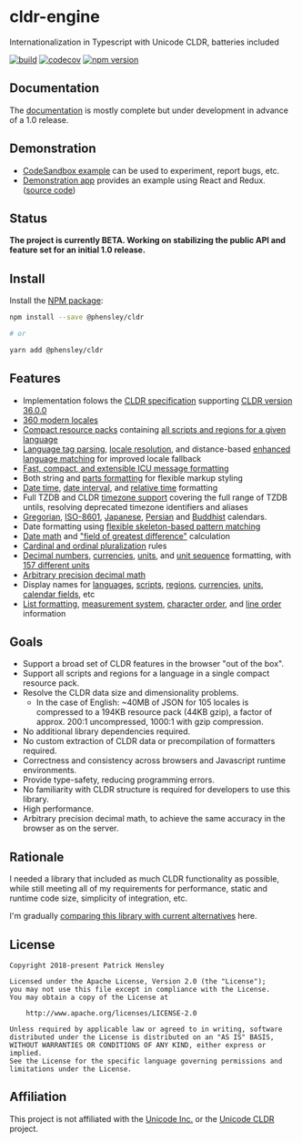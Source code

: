 # cldr-engine

Internationalization in Typescript with Unicode CLDR, batteries included

[![build](https://api.travis-ci.org/phensley/cldr-engine.svg?branch=master)](https://travis-ci.org/phensley/cldr-engine) [![codecov](https://codecov.io/gh/phensley/cldr-engine/branch/master/graph/badge.svg)](https://codecov.io/gh/phensley/cldr-engine) [![npm version](https://badge.fury.io/js/%40phensley%2Fcldr.svg)](https://www.npmjs.com/package/@phensley/cldr)

## Documentation

The [documentation](https://phensley.github.io/cldr-engine/) is mostly complete but under development in advance of a 1.0 release.

## Demonstration

 * [CodeSandbox example](https://codesandbox.io/s/qqr1rl40r6) can be used to experiment, report bugs, etc.
 * [Demonstration app](https://phensley.github.io/cldr-engine-react-demo/) provides an example using React and Redux. ([source code](https://github.com/phensley/cldr-engine-react-demo))

## Status

**The project is currently BETA. Working on stabilizing the public API and feature set for an initial 1.0 release.**

## Install

Install the [NPM package](https://www.npmjs.com/package/@phensley/cldr):

```bash
npm install --save @phensley/cldr

# or

yarn add @phensley/cldr
```

## Features

* Implementation folows the [CLDR specification](https://www.unicode.org/reports/tr35/tr35-general.html) supporting [CLDR version 36.0.0](http://cldr.unicode.org/index/downloads/cldr-36)
* [360 modern locales](https://phensley.github.io/cldr-engine/docs/en/api-cldrframework.html#availablelocales)
* [Compact resource packs](https://phensley.github.io/cldr-engine/docs/en/doc-design-bundles.html) containing [all scripts and regions for a given language](https://unpkg.com/@phensley/cldr/packs/)
* [Language tag parsing](https://phensley.github.io/cldr-engine/docs/en/api-cldrframework.html#parselanguagetag), [locale resolution](https://phensley.github.io/cldr-engine/docs/en/api-cldrframework.html#resolvelocale), and distance-based [enhanced language matching](https://phensley.github.io/cldr-engine/docs/en/api-localematcher.html) for improved locale fallback
* [Fast, compact, and extensible ICU message formatting](packages/messageformat/README.md)
* Both string and [parts formatting](https://phensley.github.io/cldr-engine/docs/en/api-cldr-numbers.html#formatdecimaltoparts) for flexible markup styling
* [Date time](https://phensley.github.io/cldr-engine/docs/en/api-cldr-calendars.html#formatdate), [date interval](https://phensley.github.io/cldr-engine/docs/en/api-cldr-calendars.html#formatdateinterval), and [relative time](https://phensley.github.io/cldr-engine/docs/en/api-cldr-calendars.html#formatrelativetime) formatting
* Full TZDB and CLDR [timezone support](https://phensley.github.io/cldr-engine/docs/en/api-cldr-calendars.html#resolvetimezoneid) covering the full range of TZDB untils, resolving deprecated timezone identifiers and aliases
* [Gregorian](https://phensley.github.io/cldr-engine/docs/en/api-gregoriandate.html), [ISO-8601](https://phensley.github.io/cldr-engine/docs/en/api-iso8601date.html), [Japanese](https://phensley.github.io/cldr-engine/docs/en/api-japanesedate.html), [Persian](https://phensley.github.io/cldr-engine/docs/en/api-persiandate.html) and [Buddhist](https://phensley.github.io/cldr-engine/docs/en/api-buddhistdate.html) calendars.
* Date formatting using [flexible skeleton-based pattern matching](https://phensley.github.io/cldr-engine/docs/en/api-dateformatoptions.html#example)
* [Date math](https://phensley.github.io/cldr-engine/docs/en/api-calendardate.html#add) and ["field of greatest difference"](https://phensley.github.io/cldr-engine/docs/en/api-calendardate.html#fieldofgreatestdifference) calculation
* [Cardinal and ordinal pluralization](https://phensley.github.io/cldr-engine/docs/en/api-cldr-numbers.html#getpluralcardinal) rules
* [Decimal numbers](https://phensley.github.io/cldr-engine/docs/en/api-cldr-numbers.html#formatdecimal), [currencies](https://phensley.github.io/cldr-engine/docs/en/api-cldr-numbers.html#formatcurrency), [units](https://phensley.github.io/cldr-engine/docs/en/api-cldr-units.html#formatquantity), and [unit sequence](https://phensley.github.io/cldr-engine/docs/en/api-cldr-units.html#formatquantitysequence) formatting, with [157 different units](https://phensley.github.io/cldr-engine/docs/en/api-unittype.html)
* [Arbitrary precision decimal math](https://phensley.github.io/cldr-engine/docs/en/doc-math.html)
* Display names for [languages](https://phensley.github.io/cldr-engine/docs/en/api-cldr-general.html#getlanguagedisplayname), [scripts](https://phensley.github.io/cldr-engine/docs/en/api-cldr-general.html#getscriptdisplayname), [regions](https://phensley.github.io/cldr-engine/docs/en/api-cldr-general.html#getregiondisplayname), [currencies](https://phensley.github.io/cldr-engine/docs/en/api-cldr-numbers.html#getcurrencydisplayname), [units](https://phensley.github.io/cldr-engine/docs/en/api-cldr-units.html#getunitdisplayname), [calendar fields](https://phensley.github.io/cldr-engine/docs/en/api-cldr-calendars.html#months), etc
* [List formatting](https://phensley.github.io/cldr-engine/docs/en/api-cldr-general.html#formatlist), [measurement system](https://phensley.github.io/cldr-engine/docs/en/api-cldr-general.html#measurementsystem), [character order](https://phensley.github.io/cldr-engine/docs/en/api-cldr-general.html#characterorder), and [line order](https://phensley.github.io/cldr-engine/docs/en/api-cldr-general.html#lineorder) information

## Goals

* Support a broad set of CLDR features in the browser "out of the box".
* Support all scripts and regions for a language in a single compact resource pack.
* Resolve the CLDR data size and dimensionality problems.
  - In the case of English: ~40MB of JSON for 105 locales is compressed to a 194KB resource pack (44KB gzip), a factor of approx. 200:1 uncompressed, 1000:1 with gzip compression.
* No additional library dependencies required.
* No custom extraction of CLDR data or precompilation of formatters required.
* Correctness and consistency across browsers and Javascript runtime environments.
* Provide type-safety, reducing programming errors.
* No familiarity with CLDR structure is required for developers to use this library.
* High performance.
* Arbitrary precision decimal math, to achieve the same accuracy in the browser as on the server.

## Rationale

I needed a library that included as much CLDR functionality as possible, while still meeting all of my requirements for performance, static and runtime code size, simplicity of integration, etc.

I'm gradually [comparing this library with current alternatives](https://github.com/phensley/cldr-bakeoff) here.


## License

    Copyright 2018-present Patrick Hensley

    Licensed under the Apache License, Version 2.0 (the "License");
    you may not use this file except in compliance with the License.
    You may obtain a copy of the License at

        http://www.apache.org/licenses/LICENSE-2.0

    Unless required by applicable law or agreed to in writing, software
    distributed under the License is distributed on an "AS IS" BASIS,
    WITHOUT WARRANTIES OR CONDITIONS OF ANY KIND, either express or implied.
    See the License for the specific language governing permissions and
    limitations under the License.

## Affiliation

This project is not affiliated with the [Unicode Inc.](https://unicode.org) or the [Unicode CLDR](http://cldr.unicode.org/) project.
